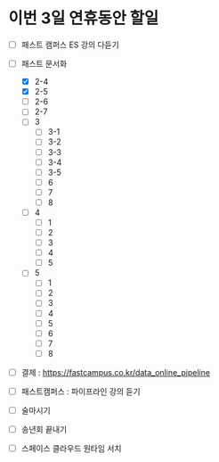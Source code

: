 
# 이번 3일 연휴동안 할일
- [ ] 패스트 캠퍼스 ES 강의 다듣기
- [ ] 패스트 문서화
  - [x] 2-4
  - [x] 2-5
  - [ ] 2-6
  - [ ] 2-7
  - [ ] 3
    - [ ] 3-1
    - [ ] 3-2
    - [ ] 3-3
    - [ ] 3-4
    - [ ] 3-5
    - [ ] 6
    - [ ] 7
    - [ ] 8
  - [ ] 4
    - [ ] 1
    - [ ] 2
    - [ ] 3
    - [ ] 4
    - [ ] 5
  - [ ] 5
    - [ ]  1
    - [ ]  2
    - [ ]  3
    - [ ]  4
    - [ ]  5
    - [ ]  6
    - [ ]  7
    - [ ]  8     
- [ ] 결제 : https://fastcampus.co.kr/data_online_pipeline
- [ ] 패스트캠퍼스 : 파이프라인 강의 듣기
- [ ] 술마시기
- [ ] 송년회 끝내기
- [ ] 스페이스 클라우드 원타임 서치


